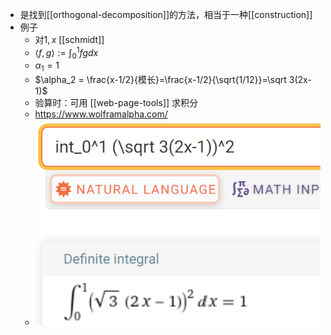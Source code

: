 - 是找到[[orthogonal-decomposition]]的方法，相当于一种[[construction]]
- 例子
  - 对$1, x$ [[schmidt]]
  - $\langle f,g\rangle:=\int_0^1 fgdx$
  - $\alpha_1=1$
  - $\alpha_2 = \frac{x-1/2}{模长}=\frac{x-1/2}{\sqrt{1/12}}=\sqrt 3(2x-1)$
  - 验算时：可用 [[web-page-tools]] 求积分
  - https://www.wolframalpha.com/
  - ![](wolframalpha-check-schmidt.png)